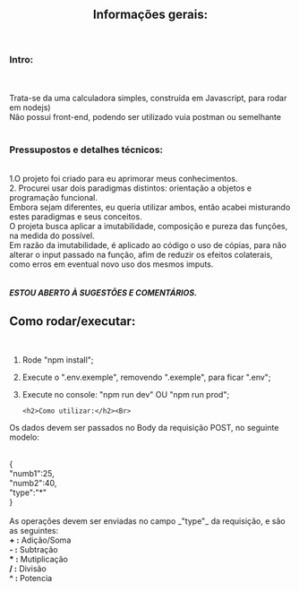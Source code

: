 <center><h2>Informações gerais:</h2></center>
<Br>
    
    
<h3>Intro:</h3>
<Br>
<Br>
Trata-se da uma calculadora simples, construída em Javascript, para rodar em nodejs)
<Br>
Não possui front-end, podendo ser utilizado vuia postman ou semelhante
<Br>
<Br>
<h3>Pressupostos e detalhes técnicos:</h3>
<Br>
1.O projeto foi criado para eu aprimorar meus conhecimentos.
<Br> 
2. Procurei usar dois paradigmas distintos: orientação a objetos e programação funcional.
<Br>
Embora sejam diferentes, eu queria utilizar ambos, então acabei misturando estes paradigmas e seus conceitos.
<Br>
O projeta busca aplicar a imutabilidade, composição e pureza das funções, na medida do possível.
<Br>
Em razão da imutabilidade, é aplicado ao código o uso de cópias, para não alterar o input passado na função, afim de reduzir os efeitos colaterais, como erros em eventual novo uso dos mesmos imputs.
<Br>
<Br>
<Br>
<i><b>ESTOU ABERTO À SUGESTÕES E COMENTÁRIOS.</b></i>
    

    
<h2>Como rodar/executar:</h2>
<Br>

1. Rode "npm install";
   <Br>
2. Execute o ".env.exemple", removendo ".exemple", para ficar ".env";
   <Br>
3. Execute no console: "npm run dev" OU "npm run prod";
   <Br>


       
       
       
       <h2>Como utilizar:</h2><Br>
Os dados devem ser passados no Body da requisição POST, no seguinte modelo:
<Br>
    <Br>
<div>
{<Br>
    "numb1":25, <Br>
    "numb2":40, <Br>
    "type":"*" <Br>
} <Br>
</div>
<Br>
As operações devem ser enviadas no campo _"type"_ da requisição, e são as seguintes:<Br>
<b>+ :</b> Adição/Soma<Br>
<b>- :</b> Subtração<Br>
<b>* :</b> Mutiplicação<Br>
<b>/ :</b> Divisão<Br>
<b>^ :</b> Potencia<Br>
<Br>
